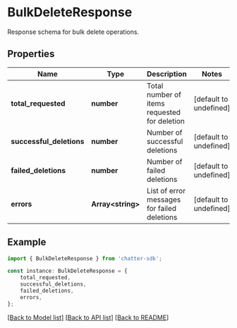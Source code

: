 # BulkDeleteResponse

Response schema for bulk delete operations.

## Properties

Name | Type | Description | Notes
------------ | ------------- | ------------- | -------------
**total_requested** | **number** | Total number of items requested for deletion | [default to undefined]
**successful_deletions** | **number** | Number of successful deletions | [default to undefined]
**failed_deletions** | **number** | Number of failed deletions | [default to undefined]
**errors** | **Array&lt;string&gt;** | List of error messages for failed deletions | [default to undefined]

## Example

```typescript
import { BulkDeleteResponse } from 'chatter-sdk';

const instance: BulkDeleteResponse = {
    total_requested,
    successful_deletions,
    failed_deletions,
    errors,
};
```

[[Back to Model list]](../README.md#documentation-for-models) [[Back to API list]](../README.md#documentation-for-api-endpoints) [[Back to README]](../README.md)
